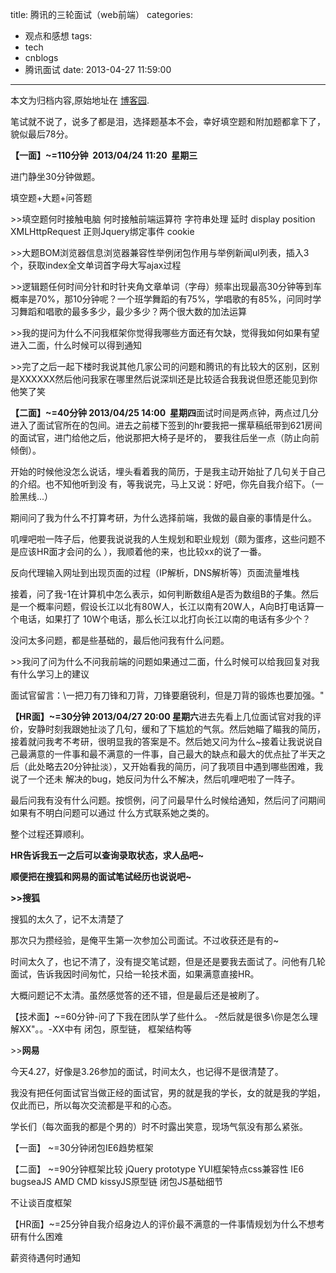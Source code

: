 title: 腾讯的三轮面试（web前端）
categories:
  - 观点和感想
tags:
  - tech
  - cnblogs
  - 腾讯面试
date: 2013-04-27 11:59:00
---

<div class="history-article">本文为归档内容,原始地址在 <a href="http://www.cnblogs.com/hustskyking/archive/2013/04/27/mianshi.html" target="_blank">博客园</a>.</div>

<p><strong></strong>笔试就不说了，说多了都是泪，选择题基本不会，幸好填空题和附加题都拿下了，貌似最后78分。</p>


<p><strong>【一面】~=110分钟 &nbsp;2013/04/24 11:20 &nbsp;星期三</strong></p>
<p>进门静坐30分钟做题。</p>
<p>填空题+大题+问答题</p>
<p>&gt;&gt;填空题何时接触电脑  何时接触前端运算符   字符串处理 延时  display position  XMLHttpRequest  正则Jquery绑定事件  cookie</p>
<p>&gt;&gt;大题BOM浏览器信息浏览器兼容性举例闭包作用与举例新闻ul列表，插入3个，获取index全文单词首字母大写ajax过程</p>
<p>&gt;&gt;逻辑题任何时间分针和时针夹角文章单词（字母）频率出现最高30分钟等到车概率是70%，那10分钟呢？一个班学舞蹈的有75%，学唱歌的有85%，问同时学习舞蹈和唱歌的最多多少，最少多少？两个很大数的加法运算</p>
<p>&gt;&gt;我的提问为什么不问我框架你觉得我哪些方面还有欠缺，觉得我如何如果有望进入二面，什么时候可以得到通知</p>
<p>&gt;&gt;完了之后一起下楼时我说其他几家公司的问题和腾讯的有比较大的区别，区别是XXXXXX然后他问我家在哪里然后说深圳还是比较适合我我说但愿还能见到你他笑了笑</p>
<p><strong>【二面】~=40分钟&nbsp;<strong>2013/04/25 14:00 &nbsp;星期四</strong></strong>面试时间是两点钟，两点过几分进入了面试官所在的包间。进去之前楼下签到的hr要我把一摞草稿纸带到621房间的面试官，进门给他之后，他说那把大椅子是坏的，
要我往后坐一点（防止向前倾倒）。</p>
<p>开始的时候他没怎么说话，埋头看着我的简历，于是我主动开始扯了几句关于自己的介绍。也不知他听到没
有，等我说完，马上又说：好吧，你先自我介绍下。（一脸黑线...）</p>
<p>期间问了我为什么不打算考研，为什么选择前端，我做的最自豪的事情是什么。</p>
<p>叽哩吧啦一阵子后，他要我说说我的人生规划和职业规划（颇为蛋疼，这些问题不是应该HR面才会问的么
），我顺着他的来，也比较xx的说了一番。</p>
<p>反向代理输入网址到出现页面的过程（IP解析，DNS解析等）页面流量堆栈</p>
<p>接着，问了我-1在计算机中怎么表示，如何判断数组A是否为数组B的子集。然后是一个概率问题，假设长江以北有80W人，长江以南有20W人，A向B打电话算一个电话，如果打了
10W个电话，那么长江以北打向长江以南的电话有多少个？</p>
<p>没问太多问题，都是些基础的，最后他问我有什么问题。</p>
<p>&gt;&gt;我问了问为什么不问我前端的问题如果通过二面，什么时候可以给我回复对我有什么学习上的建议</p>
<p>面试官留言：\一把刀有刀锋和刀背，刀锋要磨锐利，但是刀背的锻炼也要加强。"</p>


<p><strong>【HR面】~=30分钟 2013/04/27 20:00 星期六</strong>进去先看上几位面试官对我的评价，安静时刻我跟她扯淡了几句，缓和了下尴尬的气氛。然后她瞄了瞄我的简历，接着就问我考不考研，很明显我的答案是不。然后她又问为什么~接着让我说说自己最满意的一件事和最不满意的一件事，自己最大的缺点和最大的优点扯了半天之后（此处略去20分钟扯淡），又开始看我的简历，问了我项目中遇到哪些困难，我说了一个还未
解决的bug，她反问为什么不解决，然后叽哩吧啦了一阵子。</p>
<p>最后问我有没有什么问题。按惯例，问了问最早什么时候给通知，然后问了问期间如果有不明白问题可以通过
什么方式联系她之类的。</p>
<p>整个过程还算顺利。</p>


<p><strong>HR告诉我五一之后可以查询录取状态，求人品吧~</strong></p>


<p><strong>顺便把在搜狐和网易的面试笔试经历也说说吧~</strong></p>
<p><strong>&gt;&gt;搜狐</strong></p>
<p>搜狐的太久了，记不太清楚了</p>
<p>那次只为攒经验，是俺平生第一次参加公司面试。不过收获还是有的~</p>
<p>时间太久了，也记不清了，没有提交笔试题，但是还是要我去面试了。问他有几轮面试，告诉我因时间匆忙，只给一轮技术面，如果满意直接HR。</p>
<p>大概问题记不太清。虽然感觉答的还不错，但是最后还是被刷了。</p>
<p>【技术面】~=60分钟-问了下我在团队学了些什么。 -然后就是很多\你是怎么理解XX"。。-XX中有 闭包，原型链， 框架结构等</p>


<p>&gt;&gt;<strong>网易</strong></p>
<p>今天4.27，好像是3.26参加的面试，时间太久，也记得不是很清楚了。</p>
<p>我没有把任何面试官当做正经的面试官，男的就是我的学长，女的就是我的学姐，仅此而已，所以每次交流都是平和的心态。</p>
<p>学长们（每次面我的都是个男的）时不时露出笑意，现场气氛没有那么紧张。</p>
<p>【一面】 ~=30分钟闭包IE6趋势框架</p>
<p>【二面】 ~=90分钟框架比较 jQuery prototype YUI框架特点css兼容性   IE6 bugseaJS AMD CMD kissyJS原型链 闭包JS基础细节</p>
<p>不让谈百度框架</p>
<p>【HR面】~=25分钟自我介绍身边人的评价最不满意的一件事情规划为什么不想考研有什么困难</p>
<p>薪资待遇何时通知</p>